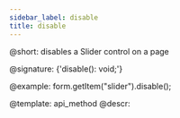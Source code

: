 ```yaml
---
sidebar_label: disable
title: disable
---          
```


@short: disables a Slider control on a page

@signature: {'disable(): void;'}

@example:
form.getItem("slider").disable();

@template: api_method
@descr:
